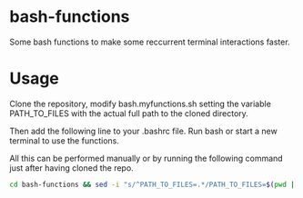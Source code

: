 # bash-functions

Some bash functions to make some reccurrent terminal interactions faster.

# Usage

Clone the repository, modify bash.myfunctions.sh setting the variable PATH_TO_FILES with the actual full path to the cloned directory.

Then add the following line to your .bashrc file. Run bash or start a new terminal to use the functions.

All this can be performed manually or by running the following command just after having cloned the repo.

```bash
cd bash-functions && sed -i "s/^PATH_TO_FILES=.*/PATH_TO_FILES=$(pwd | sed 's/\//\\\//g')/g" bash.myfunctions.sh && echo "source $(pwd)/bash.myfunctions.sh" >> ~/.bashrc && cd ..
```
 
 
